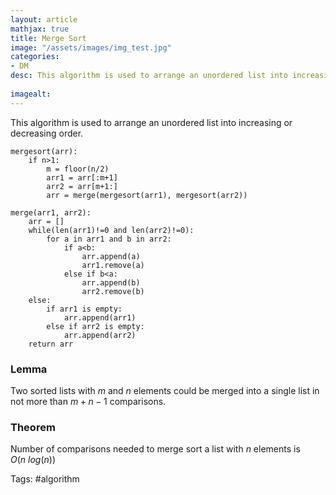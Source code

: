 ```yaml
---
layout: article
mathjax: true
title: Merge Sort
image: "/assets/images/img_test.jpg"
categories:
- DM
desc: This algorithm is used to arrange an unordered list into increasing or decreasing order.
 
imagealt: 
---
```


This algorithm is used to arrange an unordered list into increasing or decreasing order.

```
mergesort(arr):
	if n>1:
		m = floor(n/2)
		arr1 = arr[:m+1]
		arr2 = arr[m+1:]
		arr = merge(mergesort(arr1), mergesort(arr2))

merge(arr1, arr2):
	arr = []
	while(len(arr1)!=0 and len(arr2)!=0):
		for a in arr1 and b in arr2:
			if a<b:
				arr.append(a)
				arr1.remove(a)
			else if b<a:
				arr.append(b)
				arr2.remove(b)
	else:
		if arr1 is empty:
			arr.append(arr1)
		else if arr2 is empty:
			arr.append(arr2)
	return arr
```

### Lemma
Two sorted lists with $m$ and $n$ elements could be merged into a single list in not more than $m+n-1$ comparisons.


































































































































































































































































































































































### Theorem
Number of comparisons needed to merge sort a list with $n$ elements is $O(n\ log(n))$


































































































































































































































































































































































Tags: #algorithm 